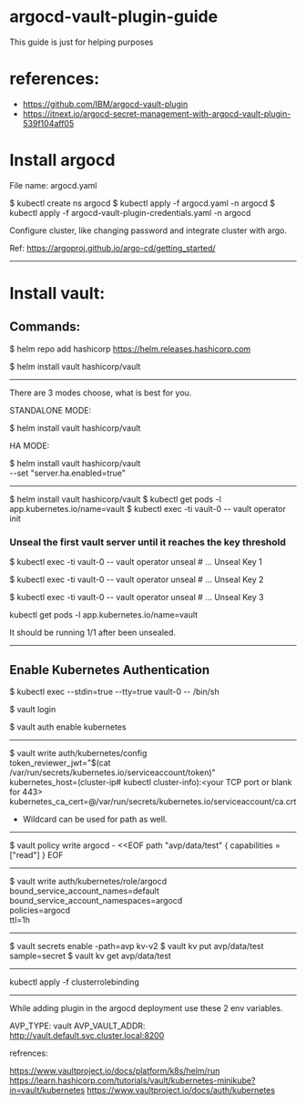 # argocd-vault-plugin-guide
This guide is just for helping purposes

# references: 

- https://github.com/IBM/argocd-vault-plugin
- https://itnext.io/argocd-secret-management-with-argocd-vault-plugin-539f104aff05

# Install argocd

File name: argocd.yaml

$ kubectl create ns argocd
$ kubectl apply -f argocd.yaml -n argocd
$ kubectl apply -f argocd-vault-plugin-credentials.yaml -n argocd

Configure cluster, like changing password and integrate cluster with argo.

Ref: https://argoproj.github.io/argo-cd/getting_started/

---
# Install vault:

## Commands:

$ helm repo add hashicorp https://helm.releases.hashicorp.com

$ helm install vault hashicorp/vault

---
There are 3 modes choose, what is best for you.

STANDALONE MODE:                                       

$ helm install vault hashicorp/vault

HA MODE:

$ helm install vault hashicorp/vault \
    --set "server.ha.enabled=true"

---

$ helm install vault hashicorp/vault
$ kubectl get pods -l app.kubernetes.io/name=vault
$ kubectl exec -ti vault-0 -- vault operator init

### Unseal the first vault server until it reaches the key threshold

$ kubectl exec -ti vault-0 -- vault operator unseal # ... Unseal Key 1

$ kubectl exec -ti vault-0 -- vault operator unseal # ... Unseal Key 2

$ kubectl exec -ti vault-0 -- vault operator unseal # ... Unseal Key 3

kubectl get pods -l app.kubernetes.io/name=vault   

It should be running 1/1 after been unsealed.

---

## Enable Kubernetes Authentication

$ kubectl exec --stdin=true --tty=true vault-0 -- /bin/sh

$ vault login

$ vault auth enable kubernetes

---
$ vault write auth/kubernetes/config \
    token_reviewer_jwt="$(cat /var/run/secrets/kubernetes.io/serviceaccount/token)" \
    kubernetes_host=(cluster-ip# kubectl cluster-info):<your TCP port or blank for 443> \
    kubernetes_ca_cert=@/var/run/secrets/kubernetes.io/serviceaccount/ca.crt

- Wildcard can be used for path as well.

---

$ vault policy write argocd - <<EOF
path "avp/data/test" {
  capabilities = ["read"]
}
EOF

---

$ vault write auth/kubernetes/role/argocd \
    bound_service_account_names=default \
    bound_service_account_namespaces=argocd \
    policies=argocd \
    ttl=1h

---

$ vault secrets enable -path=avp kv-v2
$ vault kv put avp/data/test sample=secret
$ vault kv get avp/data/test

---

kubectl apply -f clusterrolebinding

---

While adding plugin in the argocd deployment use these 2 env variables.

AVP_TYPE: vault
AVP_VAULT_ADDR: http://vault.default.svc.cluster.local:8200


refrences:

https://www.vaultproject.io/docs/platform/k8s/helm/run
https://learn.hashicorp.com/tutorials/vault/kubernetes-minikube?in=vault/kubernetes
https://www.vaultproject.io/docs/auth/kubernetes

